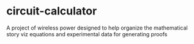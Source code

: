 # circuit-calculator
A project of wireless power designed to help organize the mathematical story viz equations and experimental data for generating proofs
